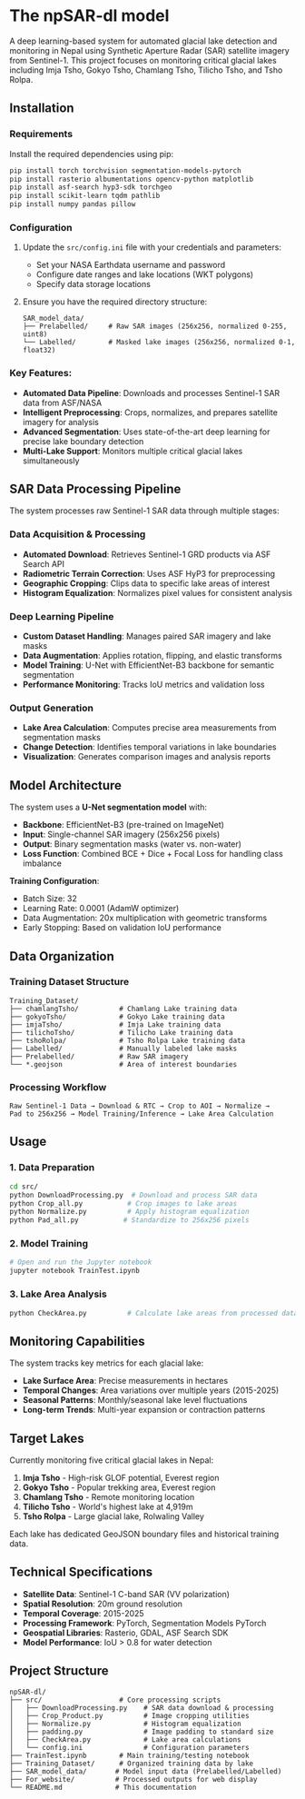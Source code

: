 # The npSAR-dl model

A deep learning-based system for automated glacial lake detection and monitoring in Nepal using Synthetic Aperture Radar (SAR) satellite imagery from Sentinel-1. This project focuses on monitoring critical glacial lakes including Imja Tsho, Gokyo Tsho, Chamlang Tsho, Tilicho Tsho, and Tsho Rolpa.
## Installation

### Requirements

Install the required dependencies using pip:

```bash
pip install torch torchvision segmentation-models-pytorch
pip install rasterio albumentations opencv-python matplotlib
pip install asf-search hyp3-sdk torchgeo
pip install scikit-learn tqdm pathlib
pip install numpy pandas pillow
```

### Configuration

1. Update the `src/config.ini` file with your credentials and parameters:
   - Set your NASA Earthdata username and password
   - Configure date ranges and lake locations (WKT polygons)
   - Specify data storage locations

2. Ensure you have the required directory structure:
   ```
   SAR_model_data/
   ├── Prelabelled/     # Raw SAR images (256x256, normalized 0-255, uint8)
   └── Labelled/        # Masked lake images (256x256, normalized 0-1, float32)
   ```

### Key Features:

- **Automated Data Pipeline**: Downloads and processes Sentinel-1 SAR data from ASF/NASA
- **Intelligent Preprocessing**: Crops, normalizes, and prepares satellite imagery for analysis
- **Advanced Segmentation**: Uses state-of-the-art deep learning for precise lake boundary detection
- **Multi-Lake Support**: Monitors multiple critical glacial lakes simultaneously

## SAR Data Processing Pipeline

The system processes raw Sentinel-1 SAR data through multiple stages:

### Data Acquisition & Processing
- **Automated Download**: Retrieves Sentinel-1 GRD products via ASF Search API
- **Radiometric Terrain Correction**: Uses ASF HyP3 for preprocessing
- **Geographic Cropping**: Clips data to specific lake areas of interest
- **Histogram Equalization**: Normalizes pixel values for consistent analysis

### Deep Learning Pipeline
- **Custom Dataset Handling**: Manages paired SAR imagery and lake masks
- **Data Augmentation**: Applies rotation, flipping, and elastic transforms
- **Model Training**: U-Net with EfficientNet-B3 backbone for semantic segmentation
- **Performance Monitoring**: Tracks IoU metrics and validation loss

### Output Generation
- **Lake Area Calculation**: Computes precise area measurements from segmentation masks
- **Change Detection**: Identifies temporal variations in lake boundaries  
- **Visualization**: Generates comparison images and analysis reports

## Model Architecture

The system uses a **U-Net segmentation model** with:
- **Backbone**: EfficientNet-B3 (pre-trained on ImageNet)
- **Input**: Single-channel SAR imagery (256x256 pixels)
- **Output**: Binary segmentation masks (water vs. non-water)
- **Loss Function**: Combined BCE + Dice + Focal Loss for handling class imbalance

**Training Configuration**:
- Batch Size: 32
- Learning Rate: 0.0001 (AdamW optimizer)
- Data Augmentation: 20x multiplication with geometric transforms
- Early Stopping: Based on validation IoU performance

## Data Organization

### Training Dataset Structure
```
Training_Dataset/
├── chamlangTsho/          # Chamlang Lake training data
├── gokyoTsho/             # Gokyo Lake training data  
├── imjaTsho/              # Imja Lake training data
├── tilichoTsho/           # Tilicho Lake training data
├── tshoRolpa/             # Tsho Rolpa Lake training data
├── Labelled/              # Manually labeled lake masks
├── Prelabelled/           # Raw SAR imagery
└── *.geojson              # Area of interest boundaries
```

### Processing Workflow
```
Raw Sentinel-1 Data → Download & RTC → Crop to AOI → Normalize → 
Pad to 256x256 → Model Training/Inference → Lake Area Calculation
```

## Usage

### 1. Data Preparation
```bash
cd src/
python DownloadProcessing.py  # Download and process SAR data
python Crop_all.py           # Crop images to lake areas
python Normalize.py          # Apply histogram equalization
python Pad_all.py           # Standardize to 256x256 pixels
```

### 2. Model Training
```bash
# Open and run the Jupyter notebook
jupyter notebook TrainTest.ipynb
```

### 3. Lake Area Analysis
```bash
python CheckArea.py          # Calculate lake areas from processed data
```

## Monitoring Capabilities

The system tracks key metrics for each glacial lake:
- **Lake Surface Area**: Precise measurements in hectares
- **Temporal Changes**: Area variations over multiple years (2015-2025)
- **Seasonal Patterns**: Monthly/seasonal lake level fluctuations
- **Long-term Trends**: Multi-year expansion or contraction patterns

## Target Lakes

Currently monitoring five critical glacial lakes in Nepal:

1. **Imja Tsho** - High-risk GLOF potential, Everest region
2. **Gokyo Tsho** - Popular trekking area, Everest region  
3. **Chamlang Tsho** - Remote monitoring location
4. **Tilicho Tsho** - World's highest lake at 4,919m
5. **Tsho Rolpa** - Large glacial lake, Rolwaling Valley

Each lake has dedicated GeoJSON boundary files and historical training data.

## Technical Specifications

- **Satellite Data**: Sentinel-1 C-band SAR (VV polarization)
- **Spatial Resolution**: 20m ground resolution
- **Temporal Coverage**: 2015-2025
- **Processing Framework**: PyTorch, Segmentation Models PyTorch
- **Geospatial Libraries**: Rasterio, GDAL, ASF Search SDK
- **Model Performance**: IoU > 0.8 for water detection

## Project Structure

```
npSAR-dl/
├── src/                   # Core processing scripts
│   ├── DownloadProcessing.py    # SAR data download & processing
│   ├── Crop_Product.py          # Image cropping utilities
│   ├── Normalize.py             # Histogram equalization
│   ├── padding.py               # Image padding to standard size
│   ├── CheckArea.py             # Lake area calculations
│   └── config.ini               # Configuration parameters
├── TrainTest.ipynb        # Main training/testing notebook
├── Training_Dataset/      # Organized training data by lake
├── SAR_model_data/       # Model input data (Prelabelled/Labelled)
├── For_website/          # Processed outputs for web display
└── README.md             # This documentation
```

